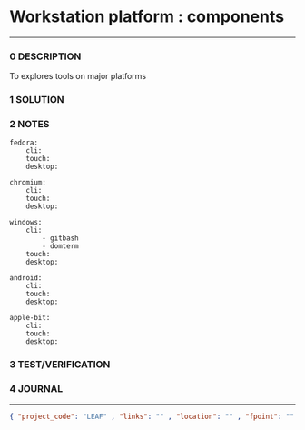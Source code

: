 # Workstation platform : components
--------------------------------
### 0 DESCRIPTION

To explores tools on major platforms

### 1 SOLUTION


### 2 NOTES
```
fedora:
    cli:
    touch:
    desktop:

chromium:
    cli:
    touch:
    desktop:

windows:
    cli:
        - gitbash
        - domterm
    touch:
    desktop:

android:
    cli:
    touch:
    desktop:

apple-bit:
    cli:
    touch:
    desktop:
```

### 3 TEST/VERIFICATION


### 4 JOURNAL



--------------------------------
```json
{ "project_code": "LEAF" , "links": "" , "location": "" , "fpoint": "" }
```

